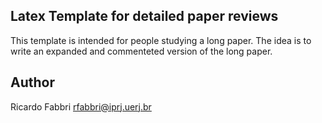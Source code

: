 ## Latex Template for detailed paper reviews 

This template is intended for people studying a long paper.
The idea is to write an expanded and commenteted version of the long paper.

## Author
Ricardo Fabbri <rfabbri@iprj.uerj.br>
